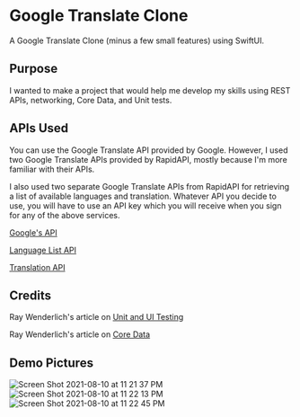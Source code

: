 # Google Translate Clone

A Google Translate Clone (minus a few small features) using SwiftUI. 

## Purpose

I wanted to make a project that would help me develop my skills using REST APIs, networking, Core Data, and Unit tests.

## APIs Used

You can use the Google Translate API provided by Google. However, I used two Google Translate APIs provided by RapidAPI, mostly because I'm more familiar with their APIs.

I also used two separate Google Translate APIs from RapidAPI for retrieving a list of available languages and translation. Whatever API you decide to use, you will have to use an API key which you will receive when you sign for any of the above services.

[Google's API](https://cloud.google.com/translate)

[Language List API](https://rapidapi.com/googlecloud/api/google-translate1/)

[Translation API](https://rapidapi.com/datascraper/api/google-translate20/)

## Credits
Ray Wenderlich's article on [Unit and UI Testing](https://www.raywenderlich.com/21020457-ios-unit-testing-and-ui-testing-tutorial)

Ray Wenderlich's article on [Core Data](https://www.raywenderlich.com/9335365-core-data-with-swiftui-tutorial-getting-started)

## Demo Pictures

![Screen Shot 2021-08-10 at 11 21 37 PM](https://user-images.githubusercontent.com/64823305/128964526-c0102c49-864c-442b-9bd7-12576ee5be42.png)
![Screen Shot 2021-08-10 at 11 22 13 PM](https://user-images.githubusercontent.com/64823305/128964572-d97246cd-c206-4240-be43-448c9c332e2a.png)
![Screen Shot 2021-08-10 at 11 22 45 PM](https://user-images.githubusercontent.com/64823305/128964604-85a4b3a6-2ce2-4a60-a4c6-c9dcf8a06c30.png)
